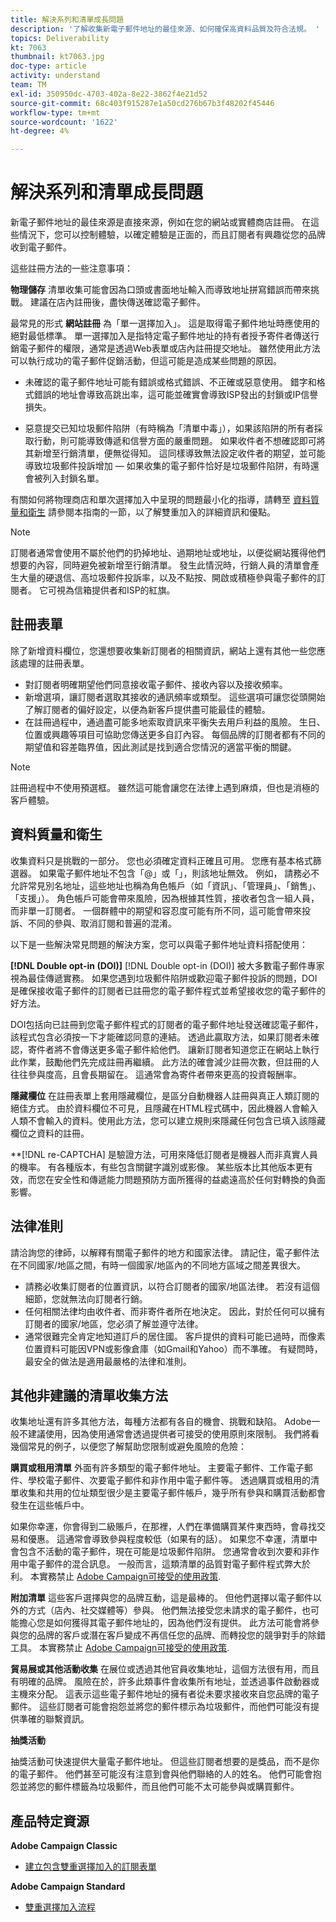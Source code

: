 ```yaml
---
title: 解決系列和清單成長問題
description: '了解收集新電子郵件地址的最佳來源、如何確保高資料品質及符合法規。 '
topics: Deliverability
kt: 7063
thumbnail: kt7063.jpg
doc-type: article
activity: understand
team: TM
exl-id: 350950dc-4703-402a-8e22-3862f4e21d52
source-git-commit: 68c403f915287e1a50cd276b67b3f48202f45446
workflow-type: tm+mt
source-wordcount: '1622'
ht-degree: 4%

---
```


# 解決系列和清單成長問題

新電子郵件地址的最佳來源是直接來源，例如在您的網站或實體商店註冊。 在這些情況下，您可以控制體驗，以確定體驗是正面的，而且訂閱者有興趣從您的品牌收到電子郵件。

這些註冊方法的一些注意事項：

**物理儲存** 清單收集可能會因為口頭或書面地址輸入而導致地址拼寫錯誤而帶來挑戰。 建議在店內註冊後，盡快傳送確認電子郵件。

最常見的形式 **網站註冊** 為「單一選擇加入」。 這是取得電子郵件地址時應使用的絕對最低標準。 單一選擇加入是指特定電子郵件地址的持有者授予寄件者傳送行銷電子郵件的權限，通常是透過Web表單或店內註冊提交地址。 雖然使用此方法可以執行成功的電子郵件促銷活動，但這可能是造成某些問題的原因。

* 未確認的電子郵件地址可能有錯誤或格式錯誤、不正確或惡意使用。 錯字和格式錯誤的地址會導致高跳出率，這可能並確實會導致ISP發出的封鎖或IP信譽損失。

* 惡意提交已知垃圾郵件陷阱（有時稱為「清單中毒」），如果該陷阱的所有者採取行動，則可能導致傳遞和信譽方面的嚴重問題。 如果收件者不想確認即可將其新增至行銷清單，便無從得知。 這同樣導致無法設定收件者的期望，並可能導致垃圾郵件投訴增加 — 如果收集的電子郵件恰好是垃圾郵件陷阱，有時還會被列入封鎖名單。

有關如何將物理商店和單次選擇加入中呈現的問題最小化的指導，請轉至 [資料質量和衛生](#data-quality-and-hygiene) 請參閱本指南的一節，以了解雙重加入的詳細資訊和優點。

>[!NOTE]
>
>訂閱者通常會使用不屬於他們的扔掉地址、過期地址或地址，以便從網站獲得他們想要的內容，同時避免被新增至行銷清單。 發生此情況時，行銷人員的清單會產生大量的硬退信、高垃圾郵件投訴率，以及不點按、開啟或積極參與電子郵件的訂閱者。 它可視為信箱提供者和ISP的紅旗。

## 註冊表單

除了新增資料欄位，您還想要收集新訂閱者的相關資訊，網站上還有其他一些您應該處理的註冊表單。

* 對訂閱者明確期望他們同意接收電子郵件、接收內容以及接收頻率。
* 新增選項，讓訂閱者選取其接收的通訊頻率或類型。 這些選項可讓您從頭開始了解訂閱者的偏好設定，以便為新客戶提供盡可能最佳的體驗。
* 在註冊過程中，通過盡可能多地索取資訊來平衡失去用戶利益的風險。 生日、位置或興趣等項目可協助您傳送更多自訂內容。 每個品牌的訂閱者都有不同的期望值和容差臨界值，因此測試是找到適合您情況的適當平衡的關鍵。

>[!NOTE]
>
> 註冊過程中不使用預選框。 雖然這可能會讓您在法律上遇到麻煩，但也是消極的客戶體驗。

## 資料質量和衛生

收集資料只是挑戰的一部分。 您也必須確定資料正確且可用。 您應有基本格式篩選器。 如果電子郵件地址不包含「@」或「」，則該地址無效。 例如， 請務必不允許常見別名地址，這些地址也稱為角色帳戶（如「資訊」、「管理員」、「銷售」、「支援」）。 角色帳戶可能會帶來風險，因為根據其性質，接收者包含一組人員，而非單一訂閱者。 一個群體中的期望和容忍度可能有所不同，這可能會帶來投訴、不同的參與、取消訂閱和普遍的混淆。

以下是一些解決常見問題的解決方案，您可以與電子郵件地址資料搭配使用：

**[!DNL Double opt-in (DOI)]**
[!DNL Double opt-in (DOI)] 被大多數電子郵件專家視為最佳傳遞實務。 如果您遇到垃圾郵件陷阱或歡迎電子郵件投訴的問題，DOI是確保接收電子郵件的訂閱者已註冊您的電子郵件程式並希望接收您的電子郵件的好方法。

DOI包括向已註冊到您電子郵件程式的訂閱者的電子郵件地址發送確認電子郵件，該程式包含必須按一下才能確認同意的連結。 透過此贏取方法，如果訂閱者未確認，寄件者將不會傳送更多電子郵件給他們。 讓新訂閱者知道您正在網站上執行此作業，鼓勵他們先完成註冊再繼續。 此方法的確會減少註冊次數，但註冊的人往往參與度高，且會長期留在。 這通常會為寄件者帶來更高的投資報酬率。

**隱藏欄位**
在註冊表單上套用隱藏欄位，是區分自動機器人註冊與真正人類訂閱的絕佳方式。 由於資料欄位不可見，且隱藏在HTML程式碼中，因此機器人會輸入人類不會輸入的資料。使用此方法，您可以建立規則來隱藏任何包含已填入該隱藏欄位之資料的註冊。

**[!DNL re-CAPTCHA] 是驗證方法，可用來降低訂閱者是機器人而非真實人員的機率。 有各種版本，有些包含關鍵字識別或影像。 某些版本比其他版本更有效，而您在安全性和傳遞能力問題預防方面所獲得的益處遠高於任何對轉換的負面影響。

## 法律准則

請洽詢您的律師，以解釋有關電子郵件的地方和國家法律。 請記住，電子郵件法在不同國家/地區之間，有時一個國家/地區內的不同地方區域之間差異很大。

* 請務必收集訂閱者的位置資訊，以符合訂閱者的國家/地區法律。 若沒有這個細節，您就無法向訂閱者行銷。
* 任何相關法律均由收件者、而非寄件者所在地決定。 因此，對於任何可以擁有訂閱者的國家/地區，您必須了解並遵守法律。
* 通常很難完全肯定地知道訂戶的居住國。 客戶提供的資料可能已過時，而像素位置資料可能因VPN或影像倉庫（如Gmail和Yahoo）而不準確。 有疑問時，最安全的做法是適用最嚴格的法律和准則。

## 其他非建議的清單收集方法

收集地址還有許多其他方法，每種方法都有各自的機會、挑戰和缺陷。 Adobe一般不建議使用，因為使用通常會透過提供者可接受的使用原則來限制。 我們將看幾個常見的例子，以便您了解幫助您限制或避免風險的危險：

**購買或租用清單**
外面有許多類型的電子郵件地址。 主要電子郵件、工作電子郵件、學校電子郵件、次要電子郵件和非作用中電子郵件等。 透過購買或租用的清單收集和共用的位址類型很少是主要電子郵件帳戶，幾乎所有參與和購買活動都會發生在這些帳戶中。

如果你幸運，你會得到二級賬戶，在那裡，人們在準備購買某件東西時，會尋找交易和優惠。 這通常會導致參與程度較低（如果有的話）。 如果您不幸運，清單中會包含不活動的電子郵件，現在可能是垃圾郵件陷阱。 您通常會收到次要和非作用中電子郵件的混合訊息。 一般而言，這類清單的品質對電子郵件程式弊大於利。 本實務禁止 [Adobe Campaign可接受的使用政策](https://www.adobe.com/legal/terms/aup.html).

**附加清單**
這些客戶選擇與您的品牌互動，這是最棒的。 但他們選擇以電子郵件以外的方式（店內、社交媒體等）參與。 他們無法接受您未請求的電子郵件，也可能擔心您是如何獲得其電子郵件地址的，因為他們沒有提供。 此方法可能會將參與您的品牌的客戶或潛在客戶變成不再信任您的品牌、而轉投您的競爭對手的除錯工具。 本實務禁止 [Adobe Campaign可接受的使用政策](https://www.adobe.com/legal/terms/aup.html).

**貿易展或其他活動收集**
在展位或透過其他官員收集地址，這個方法很有用，而且有明確的品牌。 風險在於，許多此類事件會收集所有地址，並透過事件啟動器或主機來分配。 這表示這些電子郵件地址的擁有者從未要求接收來自您品牌的電子郵件。 這些訂閱者可能會抱怨並將您的郵件標示為垃圾郵件，而他們可能沒有提供準確的聯繫資訊。

**抽獎活動**

抽獎活動可快速提供大量電子郵件地址。 但這些訂閱者想要的是獎品，而不是你的電子郵件。 他們甚至可能沒有注意到會與他們聯絡的人的姓名。 他們可能會抱怨並將您的郵件標籤為垃圾郵件，而且他們可能不太可能參與或購買郵件。

## 產品特定資源

**Adobe Campaign Classic**

* [建立包含雙重選擇加入的訂閱表單](https://experienceleague.adobe.com/docs/campaign-classic/using/designing-content/web-forms/use-cases--web-forms.html?lang=zh-Hant#create-a-subscription--form-with-double-opt-in)

**Adobe Campaign Standard**

* [雙重選擇加入流程](https://experienceleague.adobe.com/docs/campaign-standard/using/communication-channels/landing-pages/setting-up-a-double-opt-in-process.html?lang=zh-Hant#communication-channels)
